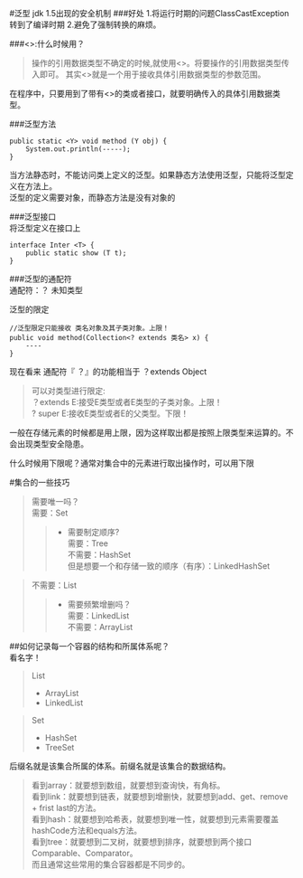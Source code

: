 #泛型
	jdk 1.5出现的安全机制
###好处
	1.将运行时期的问题ClassCastException转到了编译时期
	2.避免了强制转换的麻烦。
	
###<>:什么时候用？
>操作的引用数据类型不确定的时候,就使用<>。将要操作的引用数据类型传入即可。
其实<>就是一个用于接收具体引用数据类型的参数范围。
	
在程序中，只要用到了带有<>的类或者接口，就要明确传入的具体引用数据类型。

###泛型方法

```
public static <Y> void method (Y obj) {
	System.out.println(-----);
}
```

当方法静态时，不能访问类上定义的泛型。如果静态方法使用泛型，只能将泛型定义在方法上。  
泛型的定义需要对象，而静态方法是没有对象的

###泛型接口  
将泛型定义在接口上  

```
interface Inter <T> { 
	public static show (T t);
}
```
###泛型的通配符  
通配符：？  未知类型

泛型的限定

```
//泛型限定只能接收 类名对象及其子类对象。上限！
public void method(Collection<? extends 类名> x) {
	----
}
```

现在看来 通配符『 ？』的功能相当于 ？extends Object

>可以对类型进行限定:  
> ？extends E:接受E类型或者E类型的子类对象。上限！  
> ? super E:接收E类型或者E的父类型。下限！


一般在存储元素的时候都是用上限，因为这样取出都是按照上限类型来运算的。不会出现类型安全隐患。

什么时候用下限呢？通常对集合中的元素进行取出操作时，可以用下限

#集合的一些技巧

>需要唯一吗？  
>需要：Set  
> > * 需要制定顺序?  
> > 需要：Tree  
> > 不需要：HashSet  
> > 但是想要一个和存储一致的顺序（有序）：LinkedHashSet

>不需要：List  
> > * 需要频繁增删吗？  
> > 需要：LinkedList  
> > 不需要：ArrayList

##如何记录每一个容器的结构和所属体系呢？  
看名字！

>List  
> - ArrayList  
> - LinkedList  

> Set  
> - HashSet  
> - TreeSet

后缀名就是该集合所属的体系。前缀名就是该集合的数据结构。

> 看到array：就要想到数组，就要想到查询快，有角标。  
> 看到link：就要想到链表，就要想到增删快，就要想到add、get、remove + frist last的方法。  
> 看到hash：就要想到哈希表，就要想到唯一性，就要想到元素需要覆盖hashCode方法和equals方法。  
> 看到tree：就要想到二叉树，就要想到排序，就要想到两个接口Comparable、Comparator。  
而且通常这些常用的集合容器都是不同步的。


		


